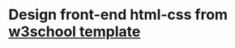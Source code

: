 # Design front-end html-css from [w3school template](https://www.w3schools.com/w3css/tryw3css_templates_band.htm)